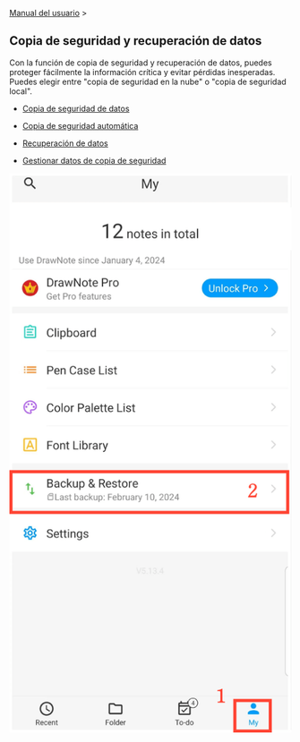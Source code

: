 [Manual del usuario](/dragonnest/drawnote/manual/es) >

Copia de seguridad y recuperación de datos
---

Con la función de copia de seguridad y recuperación de datos, puedes proteger fácilmente la información crítica y evitar pérdidas inesperadas.
Puedes elegir entre "copia de seguridad en la nube" o "copia de seguridad local".
- [Copia de seguridad de datos](data_backup.md)

- [Copia de seguridad automática](automatic_backup.md)

- [Recuperación de datos](data_recovery.md)

- [Gestionar datos de copia de seguridad](manage_backup_data.md)

![Entrada](imgs/entrance1.png)
